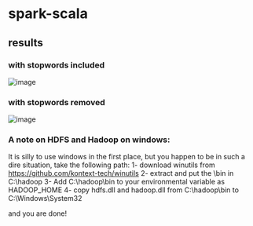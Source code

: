 # spark-scala

## results

### with stopwords included
![image](https://user-images.githubusercontent.com/17898264/202871996-97614470-a5bf-4916-a416-20140dec806c.png)


### with stopwords removed
![image](https://user-images.githubusercontent.com/17898264/202871975-d6f7dfd5-fd45-4429-9577-0f00e3fac9c1.png)


### A note on HDFS and Hadoop on windows:

It is silly to use windows in the first place, but you happen to be in such a dire situation, take the following path:
1- download winutils from https://github.com/kontext-tech/winutils
2- extract and put the \bin in C:\\hadoop
3- Add C:\\hadoop\bin to your environmental variable as HADOOP_HOME
4- copy hdfs.dll and hadoop.dll from C:\\hadoop\bin to C:\\Windows\System32

and you are done!
